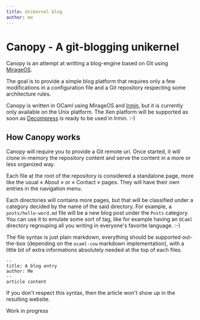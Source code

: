 ```yaml
---
title: Unikernel blog
author: me
---
```


# Canopy - A git-blogging unikernel

Canopy is an attempt at writting a blog-engine based on Git using [MirageOS][mirage].

The goal is to provide a simple blog platform that requires only a few modifications in a configuration file and a Git repository respecting some architecture rules.

Canopy is written in OCaml using MirageOS and [Irmin][irmin], but it is currently only available on the Unix platform. The Xen platform will be supported as soon as [Decompress][decompress] is ready to be used in Irmin. :-)

## How Canopy works

Canopy will require you to provide a Git remote uri. Once started, it will clone in-memory the repository content and serve the content in a more or less organized way.

Each file at the root of the repository is considered a standalone page, more like the usual « About » or « Contact » pages. They will have their own entries in the navigation menu.

Each directories will contains more pages, but that will be classified under a category decided by the name of the said directory.
For example, a `posts/hello-word.md` file will be a new blog post under the `Posts` category.
You can use it to emulate some sort of tag, like for example having an `OCaml` directory regrouping all you writing in everyone's favorite language. :-)

The file syntax is just plain markdown, everything should be supported out-the-box (depending on the `ocaml-cow` markdown implementation), with a little bit of extra informations absolutely needed at the top of each files.

```
--
title: A blog entry
author: Me
--
article content
```

If you don't respect this syntax, then the article won't show up in the resulting website.

 [decompress]: <https://github.com/oklm-wsh/Decompress>
 [mirage]: <http://mirage.io/>
 [irmin]: <https://github.com/mirage/irmin>
 
 Work in progress
